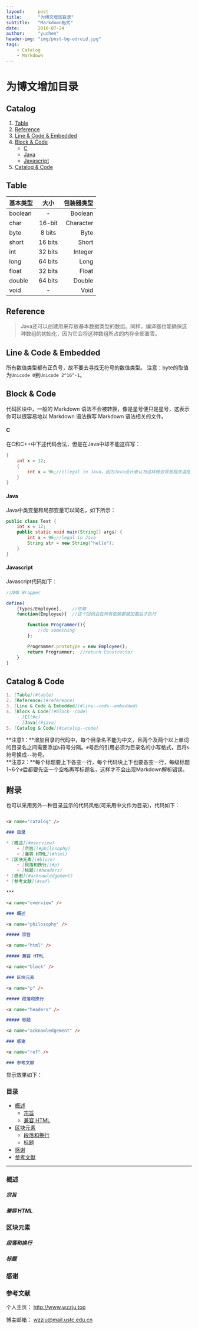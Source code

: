 ```yaml
---
layout:     post
title:      "为博文增加目录"
subtitle:   "Markdown格式"
date:       2016-07-24
author:     "yuchen"
header-img: "img/post-bg-odroid.jpg"
tags:
    - Catalog
    - Markdown
---
```


# 为博文增加目录

## Catalog

1. [Table](#table)
2. [Reference](#reference)
3. [Line & Code & Embedded](#line--code--embedded)
4. [Block & Code](#block--code)
	- [C](#c)
	- [Java](#java)
	- [Javascript](#javascript)
5. [Catalog & Code](#catalog--code)

## Table

|基本类型|大小|包装器类型|
|:---|:---:|---:|
|boolean|-|Boolean|
|char|16-bit|Character|
|byte|8 bits|Byte|
|short|16 bits|Short|
|int|32 bits|Integer|
|long|64 bits|Long|
|float|32 bits|Float|
|double|64 bits|Double|
|void|-|Void|

## Reference

> Java还可以创建用来存放基本数据类型的数组。同样，编译器也能确保这种数组的初始化，因为它会将这种数组所占的内存全部置零。

## Line & Code & Embedded

所有数值类型都有正负号，故不要去寻找无符号的数值类型。
注意：byte的取值为`Unicode 0`到`Unicode 2^16^-1`。

## Block & Code

代码区块中，一般的 Markdown 语法不会被转换，像是星号便只是星号，这表示你可以很容易地以 Markdown 语法撰写 Markdown 语法相关的文件。

#### C

在C和C++中下述代码合法，但是在Java中却不能这样写：

```c
{
	int x = 12;
	{
		int x = 96;//illegal in Java，因为Java设计者认为这样做会导致程序混乱
	}
}
```

#### Java

Java中类变量和局部变量可以同名，如下所示：

```java
public class Test {
	int x = 12;
	public static void main(String[] args) {
		int x = 96;//legal in Java
		String str = new String("hello");
	}
}
```

#### Javascript

Javascript代码如下：

```js
//AMD Wrapper

define(
    [types/Employee],    //依赖
    function(Employee){  //这个回调会在所有依赖都被加载后才执行

        function Programmer(){
            //do something
        };

        Programmer.prototype = new Employee();
        return Programmer;  //return Constructor
    }
)
```

## Catalog & Code

```markdown
1. [Table](#table)
2. [Reference](#reference)
3. [Line & Code & Embedded](#line--code--embedded)
4. [Block & Code](#block--code)
	- [C](#c)
	- [Java](#java)
5. [Catalog & Code](#catalog--code)
```

**注意1：**增加目录的代码中，每个目录名不能为中文，且两个及两个以上单词的目录名之间需要添加`&`符号分隔。`#`号后的引用必须为目录名的小写格式，且将`&`符号换成`--`符号。  
**注意2：**每个标题要上下各空一行，每个代码块上下也要各空一行，每级标题1~6个`#`后都要先空一个空格再写标题名，这样才不会出现Markdown解析错误。

## 附录

也可以采用另外一种目录显示的代码风格(可采用中文作为目录)，代码如下：

```markdown

<a name="catalog" />

### 目录

* [概述](#overview)
	+ [宗旨](#philosophy)
	+ [兼容 HTML](#html)
* [区块元素](#block)
	+ [段落和换行](#p)
	+ [标题](#headers)
* [感谢](#acknowledgement)
* [参考文献](#ref)

***

<a name="overview" />

### 概述

<a name="philosophy" />

##### 宗旨

<a name="html" />

##### 兼容 HTML

<a name="block" />

### 区块元素

<a name="p" />

##### 段落和换行

<a name="headers" />

##### 标题

<a name="acknowledgement" />

### 感谢

<a name="ref" />

### 参考文献
```

显示效果如下：

<a name="catalog" />

### 目录

* [概述](#overview)
	+ [宗旨](#philosophy)
	+ [兼容 HTML](#html)
* [区块元素](#block)
	+ [段落和换行](#p)
	+ [标题](#headers)
* [感谢](#acknowledgement)
* [参考文献](#ref)

***

<a name="overview" />

### 概述

<a name="philosophy" />

##### 宗旨

<a name="html" />

##### 兼容 HTML

<a name="block" />

### 区块元素

<a name="p" />

##### 段落和换行

<a name="headers" />

##### 标题

<a name="acknowledgement" />

### 感谢

<a name="ref" />

### 参考文献

个人主页： <http://www.wzzju.top>

博主邮箱： <wzzju@mail.ustc.edu.cn>
